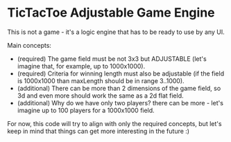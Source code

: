 # TicTacToe Adjustable Game Engine

This is not a game - it's a logic engine that has to be ready to use by any UI.

Main concepts:
- (required) The game field must be not 3x3 but ADJUSTABLE (let's imagine that, for example, up to 1000x1000).
- (required) Criteria for winning length must also be adjustable (if the field is 1000x1000 than maxLength should be in range 3..1000).
- (additional) There can be more than 2 dimensions of the game field, so 3d and even more should work the same as a 2d flat field.
- (additional) Why do we have only two players? there can be more - let's imagine up to 100 players for a 1000x1000 field.

For now, this code will try to align with only the required concepts, but let's keep in mind that things can get more interesting in the future :)

